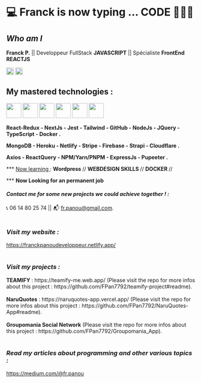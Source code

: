 # 💻 Franck is now typing ... CODE 👨🏾‍💻

## ***Who am I***

**Franck P.** || Developpeur FullStack **JAVASCRIPT** || Spécialiste **FrontEnd REACTJS**
<div>
<img src="https://www.iim.fr/ecole-web/wp-content/uploads/2017/01/HTML5.jpg"  height="20"  > 
<img src="https://upload.wikimedia.org/wikipedia/commons/thumb/6/6a/JavaScript-logo.png/600px-JavaScript-logo.png"  width="20"  >
</div>

## My mastered technologies :

<div>
<img src="https://ih1.redbubble.net/image.300211076.5701/st,small,507x507-pad,600x600,f8f8f8.u1.jpg"  width="40"  >

<img src="https://img.stackshare.io/service/7374/react-redux.png"  height="40"  >

<img src="https://res.cloudinary.com/escuela-frontend/image/upload/v1624399800/tags/nextjs.png"  height="40"  >

<img src="https://ih1.redbubble.net/image.404020083.1876/pp,504x498-pad,600x600,f8f8f8.u7.jpg"  height="40"  >

<img src="https://laravelnews.imgix.net/images/tailwindcss.png?ixlib=php-3.3.1"  height="40"  >

<img src="https://encrypted-tbn0.gstatic.com/images?q=tbn:ANd9GcS3uoxh_i09Kql4OVB5AjetPvijl-mxrxkTYpojSZnE1ktqBQPKiG67syvAYntqQO-_QhM&usqp=CAU"  height="40"  >

</div>

  
**React-Redux - NextJs - Jest - Tailwind - GitHub - NodeJs - JQuery - TypeScript - Docker .**

**MongoDB - Heroku - Netlify - Stripe - Firebase - Strapi - Cloudflare .**

**Axios - ReactQuery - NPM/Yarn/PNPM - ExpressJs - Pupeeter .**

</div>



\*\*\* <span style="text-decoration: underline "> Now learning </span> :
<strong> Wordpress </strong> //
<strong> WEBDESIGN SKILLS </strong> //
<strong> DOCKER </strong> //



\*\*\* <strong> Now Looking for an permanent job </strong>

#### **_Contact me for some new projects we could achieve together !  :_** 

📞   06 14 80 25 74 || 📬   fr.panou@gmail.com.
<br/><br/>

### _Visit my website :_ 

https://franckpanoudeveloppeur.netlify.app/
<br/><br/>

### _Visit my projects :_

<strong>
TEAMIFY
</strong> : https://teamify-me.web.app/
(Please visit the repo for more infos about this project : https://github.com/FPan7792/teamify-project#readme).
<br/><br/>
<strong>NaruQuotes</strong> : https://naruquotes-app.vercel.app/
(Please visit the repo for more infos about this project : https://github.com/FPan7792/NaruQuotes-App#readme).
<br/><br/>
<strong>Groupomania Social Network</strong>
(Please visit the repo for more infos about this project : https://github.com/FPan7792/Groupomania_App).
<br/><br/>


### _Read my articles about programming and other various topics :_

https://medium.com/@fr.panou

